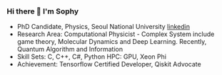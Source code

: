 ### Hi there 👋 I'm Sophy


- PhD Candidate, Physics, Seoul National University [linkedin](http://linkedin.com/in/sophyshin)
- Research Area: Computational Physicist - Complex System include game theory, Molecular Dynamics and Deep Learning. Recently, Quantum Algorithm and Information
- Skill Sets: C, C++, C#, Python  HPC: GPU, Xeon Phi
- Achievement: Tensorflow Certified Developer, Qiskit Advocate 



